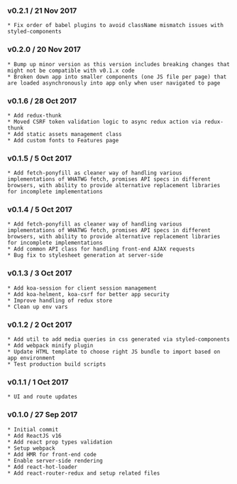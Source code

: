 ### v0.2.1 / 21 Nov 2017
    * Fix order of babel plugins to avoid className mismatch issues with styled-components

### v0.2.0 / 20 Nov 2017
    * Bump up minor version as this version includes breaking changes that might not be compatible with v0.1.x code
    * Broken down app into smaller components (one JS file per page) that are loaded asynchronously into app only when user navigated to page

### v0.1.6 / 28 Oct 2017
    * Add redux-thunk
    * Moved CSRF token validation logic to async redux action via redux-thunk
    * Add static assets management class
    * Add custom fonts to Features page

### v0.1.5 / 5 Oct 2017
    * Add fetch-ponyfill as cleaner way of handling various implementations of WHATWG fetch, promises API specs in different browsers, with ability to provide alternative replacement libraries for incomplete implementations

### v0.1.4 / 5 Oct 2017
    * Add fetch-ponyfill as cleaner way of handling various implementations of WHATWG fetch, promises API specs in different browsers, with ability to provide alternative replacement libraries for incomplete implementations
    * Add common API class for handling front-end AJAX requests
    * Bug fix to stylesheet generation at server-side

### v0.1.3 / 3 Oct 2017
    * Add koa-session for client session management
    * Add koa-helment, koa-csrf for better app security
    * Improve handling of redux store
    * Clean up env vars

### v0.1.2 / 2 Oct 2017
    * Add util to add media queries in css generated via styled-components
    * Add webpack minify plugin
    * Update HTML template to choose right JS bundle to import based on app environment
    * Test production build scripts

### v0.1.1 / 1 Oct 2017
    * UI and route updates

### v0.1.0 / 27 Sep 2017
    * Initial commit
    * Add ReactJS v16
    * Add react prop types validation
    * Setup webpack
    * Add HMR for front-end code
    * Enable server-side rendering
    * Add react-hot-loader
    * Add react-router-redux and setup related files